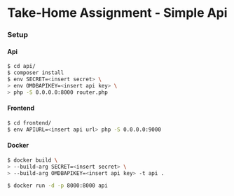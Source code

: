 # Take-Home Assignment - Simple Api

### Setup

#### Api

```sh
$ cd api/
$ composer install
$ env SECRET=<insert secret> \
> env OMDBAPIKEY=<insert api key> \
> php -S 0.0.0.0:8000 router.php
```

#### Frontend

```sh
$ cd frontend/
$ env APIURL=<insert api url> php -S 0.0.0.0:9000
```

#### Docker

```sh
$ docker build \
> --build-arg SECRET=<insert secret> \
> --build-arg OMDBAPIKEY=<insert api key> -t api .
```

```sh
$ docker run -d -p 8000:8000 api
```
